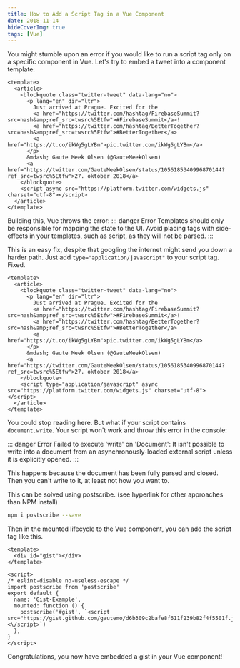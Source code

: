 ```yaml
---
title: How to Add a Script Tag in a Vue Component
date: 2018-11-14
hideCoverImg: true
tags: [Vue]
---
```


You might stumble upon an error if you would like to run a script tag only on a specific component in Vue. Let's try to embed a tweet into a component template:

```vue
<template>
  <article>
    <blockquote class="twitter-tweet" data-lang="no">
      <p lang="en" dir="ltr">
        Just arrived at Prague. Excited for the
        <a href="https://twitter.com/hashtag/FirebaseSummit?src=hash&amp;ref_src=twsrc%5Etfw">#FirebaseSummit</a>!
        <a href="https://twitter.com/hashtag/BetterTogether?src=hash&amp;ref_src=twsrc%5Etfw">#BetterTogether</a>
        <a href="https://t.co/ikWg5gLYBm">pic.twitter.com/ikWg5gLYBm</a>
      </p>
      &mdash; Gaute Meek Olsen (@GauteMeekOlsen)
      <a href="https://twitter.com/GauteMeekOlsen/status/1056185340996870144?ref_src=twsrc%5Etfw">27. oktober 2018</a>
    </blockquote>
    <script async src="https://platform.twitter.com/widgets.js" charset="utf-8"></script>
  </article>
</template>
```

Building this, Vue throws the error:
::: danger Error
Templates should only be responsible for mapping the state to the UI. Avoid placing tags with side-effects in your templates, such as script, as they will not be parsed.
:::

This is an easy fix, despite that googling the internet might send you down a harder path. Just add `type="application/javascript"` to your script tag. Fixed.

```vue
<template>
  <article>
    <blockquote class="twitter-tweet" data-lang="no">
      <p lang="en" dir="ltr">
        Just arrived at Prague. Excited for the
        <a href="https://twitter.com/hashtag/FirebaseSummit?src=hash&amp;ref_src=twsrc%5Etfw">#FirebaseSummit</a>!
        <a href="https://twitter.com/hashtag/BetterTogether?src=hash&amp;ref_src=twsrc%5Etfw">#BetterTogether</a>
        <a href="https://t.co/ikWg5gLYBm">pic.twitter.com/ikWg5gLYBm</a>
      </p>
      &mdash; Gaute Meek Olsen (@GauteMeekOlsen)
      <a href="https://twitter.com/GauteMeekOlsen/status/1056185340996870144?ref_src=twsrc%5Etfw">27. oktober 2018</a>
    </blockquote>
    <script type="application/javascript" async src="https://platform.twitter.com/widgets.js" charset="utf-8"></script>
  </article>
</template>
```

You could stop reading here. But what if your script contains `document.write`. Your script won't work and throw this error in the console:

::: danger Error
Failed to execute 'write' on 'Document': It isn't possible to write into a document from an asynchronously-loaded external script unless it is explicitly opened.
:::

This happens because the document has been fully parsed and closed. Then you can't write to it, at least not how you want to.

This can be solved using postscribe. (see hyperlink for other approaches than NPM install)

```bash
npm i postscribe --save
```

Then in the mounted lifecycle to the Vue component, you can add the script tag like this.

```vue
<template>
  <div id="gist"></div>
</template>

<script>
/* eslint-disable no-useless-escape */
import postscribe from 'postscribe'
export default {
  name: 'Gist-Example',
  mounted: function () {
    postscribe('#gist', `<script src="https://gist.github.com/gautemo/d6b309c2bafe8f611f239b82f4f5501f.js"><\/script>`)
  },
}
</script>
```

Congratulations, you now have embedded a gist in your Vue component!
